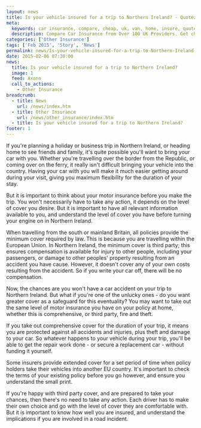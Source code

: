 ```yaml
---
layout: news
title: Is your vehicle insured for a trip to Northern Ireland? - Quotezone.co.uk
meta:
  keywords: car insurance, compare, cheap, uk, van, home, insure, quotes, online, comparison, bike, loans, life
  description: Compare Car Insurance from Over 100 UK Providers. Get cheap quotes online now using our fast, free, secure comparison site
categories: ['Other Insurance']
tags: ['Feb 2015', 'Story', 'News']
permalink: news/Is-your-vehicle-insured-for-a-trip-to-Northern-Ireland-.htm
date: 2015-02-06 07:30:00
news:
  title: Is your vehicle insured for a trip to Northern Ireland?
  image: 1
  feed: Axonn
  call_to_actions:
    - Other Insurance
breadcrumb:
  - title: News
    url: /news/index.htm
  - title: Other Insurance
    url: /news/other_insurance/index.htm
  - title: Is your vehicle insured for a trip to Northern Ireland?
footer: 1
---
```


If you&#39;re planning a holiday or business trip in Northern Ireland, or heading home to see friends and family, it&#39;s quite possible you&#39;ll want to bring your car with you. Whether you&#39;re travelling over the border from the Republic, or coming over on the ferry, it really isn&#39;t difficult bringing your vehicle into the country. Having your car with you will make it much easier getting around during your visit, giving you maximum flexibility for the duration of your stay.

But it is important to think about your motor insurance before you make the trip. You won&#39;t necessarily have to take any action, it depends on the level of cover you desire. But it is important to have all relevant information available to you, and understand the level of cover you have before turning your engine on in Northern Ireland.

When travelling from the south or mainland Britain, all policies provide the minimum cover required by law. This is because you are travelling within the European Union. In Northern Ireland, the minimum cover is third party; this ensures compensation is available for injury to other people, including your passengers, or damage to other peoples&#39; property resulting from an accident you have cause. However, it doesn&#39;t cover any of your own costs resulting from the accident. So if you write your car off, there will be no compensation.

Now, the chances are you won&#39;t have a car accident on your trip to Northern Ireland. But what if you&#39;re one of the unlucky ones - do you want greater cover as a safeguard for this eventuality? You may want to take out the same level of motor insurance you have on your policy at home, whether this is comprehensive, or third party, fire and theft.

If you take out comprehensive cover for the duration of your trip, it means you are protected against all accidents and injuries, plus theft and damage to your car. So whatever happens to your vehicle during your trip, you&#39;ll be able to get the repair work done - or secure a replacement car - without funding it yourself.

Some insurers provide extended cover for a set period of time when policy holders take their vehicles into another EU country. It&#39;s important to check the terms of your existing policy before you go however, and ensure you understand the small print.

If you&#39;re happy with third party cover, and are prepared to take your chances, then there&#39;s no need to take any action. Each driver has to make their own choice and go with the level of cover they are comfortable with. But it is important to know how well you are insured, and understand the implications if you are involved in a road incident.
